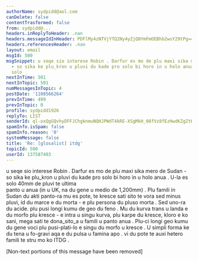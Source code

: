 ```yaml
---
authorName: sydpidd@aol.com
canDelete: false
contentTrasformed: false
from: sydpidd@...
headers.inReplyToHeader: .nan
headers.messageIdInHeader: PDFlMy4zNTVjYTQ2Ny4yZjQ0YmFmOEBhb2wuY29tPg==
headers.referencesHeader: .nan
layout: email
msgId: 500
msgSnippet: u seqe sio interese Robin . Darfur es mo de plu maxi sika mero de Sudan
  - so sika ke plu_kron u pluvi du kade pro solo bi horo in u holo anua . U-la es
  solo
nextInTime: 501
nextInTopic: 501
numMessagesInTopic: 4
postDate: '1108566264'
prevInTime: 499
prevInTopic: 0
profile: sydpidd1926
replyTo: LIST
senderId: ql-oxQgGQvhyDFFJChgknmuNQHJPWdT4kRE-XSgMkH_08fVz8fEzHwdKZgZtH2_OCdxCfkiV
spamInfo.isSpam: false
spamInfo.reason: '0'
systemMessage: false
title: 'Re: [glosalist] itdg'
topicId: 500
userId: 137587403
---
```



u seqe sio interese Robin . 
 Darfur es mo de plu maxi sika mero de Sudan - so sika ke plu_kron u pluvi du 
kade pro solo bi horo in u holo anua . U-la es solo 40mm de pluvi te ultima   
panto u anua (in u UK, na du gene u medio de 1,200mm) . Plu famili in  Sudan 
du akti panto-ra mu es pote, te kresce sati sito te vora sed minus pluvi, id 
du marce e du morta - e plu persona du pluso morta . 
Sed uno-ra du acide. plu pusi longi kumu de geo du feno . Mu du kurva trans u 
landa e du morfo plu kresce - e intra u singu kurva, plu karpe du kresce, 
kloro e ko sani, mega sati te dona_sito_a u famili u  panto anua . Plu-ci longi 
geo kumu du gene voci plu pusi-plati-lo e singu du morfo u kresce . U simpli 
forma ke du tena u fo-gravi aqa e du pulsa u famina apo .
 vi du  pote te auxi hetero  famili te stru mo ko ITDG . 


[Non-text portions of this message have been removed]


